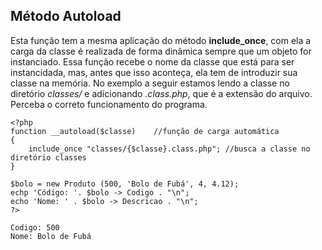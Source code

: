 ## Método Autoload
Esta função tem a mesma aplicação do método **include_once**, com ela a carga da classe é realizada de forma dinâmica sempre que um objeto for instanciado. Essa função recebe o nome da classe que está para ser instancidada, mas, antes que isso aconteça, ela tem de introduzir sua classe na memória.
No exemplo a seguir estamos lendo a classe no diretório *classes/* e adicionando *.class.php*, que é a extensão do arquivo. Perceba o correto funcionamento do programa.
```
<?php
function __autoload($classe)    //função de carga automática
{
    include_once "classes/{$classe}.class.php"; //busca a classe no diretório classes
}

$bolo = new Produto (500, 'Bolo de Fubá', 4, 4.12);
echp 'Código: '. $bolo -> Codigo . "\n";
echo 'Nome: ' . $bolo -> Descricao . "\n";
?>

Codigo: 500
Nome: Bolo de Fubá
```